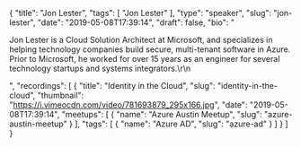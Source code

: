 {
  "title": "Jon Lester",
  "tags": [
    "Jon Lester"
  ],
  "type": "speaker",
  "slug": "jon-lester",
  "date": "2019-05-08T17:39:14",
  "draft": false,
  "bio": "<p>Jon Lester is a Cloud Solution Architect at Microsoft, and specializes in helping technology companies build secure, multi-tenant software in Azure. Prior to Microsoft, he worked for over 15 years as an engineer for several technology startups and systems integrators.\r\n</p>",
  "recordings": [
    {
      "title": "Identity in the Cloud",
      "slug": "identity-in-the-cloud",
      "thumbnail": "https://i.vimeocdn.com/video/781693879_295x166.jpg",
      "date": "2019-05-08T17:39:14",
      "meetups": [
        {
          "name": "Azure Austin Meetup",
          "slug": "azure-austin-meetup"
        }
      ],
      "tags": [
        {
          "name": "Azure AD",
          "slug": "azure-ad"
        }
      ]
    }
  ]
}